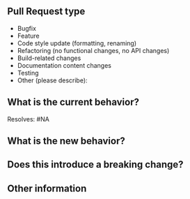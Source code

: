 <!--- Please provide a general summary of your changes in the title above -->

## Pull Request type

<!-- Please try to limit your pull request to one type; submit multiple pull requests if needed. -->

<!-- Please add the labels corresponding to the type of changes your PR introduces: -->

- Bugfix
- Feature
- Code style update (formatting, renaming)
- Refactoring (no functional changes, no API changes)
- Build-related changes
- Documentation content changes
- Testing
- Other (please describe):

## What is the current behavior?

<!-- Please describe the current behavior that you are modifying, or link to a relevant issue. -->

Resolves: #NA

## What is the new behavior?

<!-- Please describe the behavior or changes that are being added by this PR. -->
## Does this introduce a breaking change?

<!-- Yes or No -->
<!-- If this does introduce a breaking change, please describe the impact and migration path for existing applications below. -->
<!-- If you modify database schema, ensure you:
     1. Add the 'db-migration label to the PR
     2. Document the schema changes
     3. Provide migration instructions if needed
-->

## Other information

<!-- Any other information that is important to this PR, such as screenshots of how the component looks before and after the change. -->
